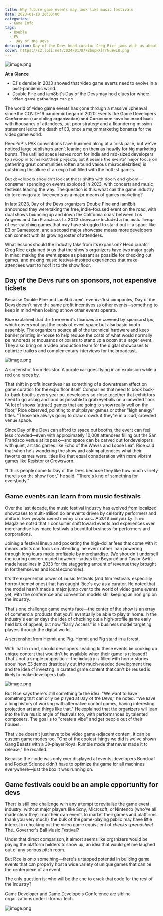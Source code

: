 ```yaml
---
title: Why future game events may look like music festivals
date: 2023-01-10 20:00:00
categories:
  - Game Info
tags:
  - Double
  - E3
  -  Day of the Devs
description: Day of the Devs head curator Greg Rice jams with us about what game-focused events may look like in the coming years.
cover: https://s2.loli.net/2024/01/07/BbopHXlTrNu9wL8.png
---
```

![image.png](https://s2.loli.net/2024/01/07/BbopHXlTrNu9wL8.png)

**At a Glance**
- E3's demise in 2023 showed that video game events need to evolve in a post-pandemic world.
- Double Fine and iam8bit's Day of the Devs may hold clues for where video game gatherings can go.


The world of video game events has gone through a massive upheaval since the COVID-19 pandemic began in 2020. Events like Game Developers Conference (our sibling organization) and Gamescom have bounced back with thousands of attendees, but poor strategy and a floundering mission statement led to the death of E3, once a major marketing bonanza for the video game world.

ReedPoP's PAX conventions have hummed along at a brisk pace, but we've noticed large publishers aren't leaning on them as heavily for big marketing bursts. The unfilled space leaves room for indie and mid-sized developers to swoop in to market their projects, but it seems the events' major focus on gathering great communities (often around various microcelebrities) is outshining the allure of an expo hall filled with the hottest games.


But developers shouldn't look at these shifts with doom and gloom—consumer spending on events exploded in 2023, with concerts and music festivals leading the way. The question is this: what can the game industry do to reinvigorate live events as a major means of games marketing?

In late 2023, Day of the Devs organizers Double Fine and iam8bit announced they were taking the free, indie-focused event on the road, with dual shows bouncing up and down the California coast between Los Angeles and San Francisco. Its 2023 showcase included a fantastic lineup of eye-catching games that may have struggled to stand out in a space like E3 or Gamescom, and a second major showcase means more developers can connect with its growing roster of attendees.

What lessons should the industry take from its expansion? Head curator Greg Rice explained to us that the show's organizers have two major goals in mind: making the event space as pleasant as possible for checking out games, and making music festival-inspired experiences that make attendees want to hoof it to the show floor.

## Day of the Devs runs on sponsors, not expensive tickets

Because Double Fine and iam8bit aren't events-first companies, Day of the Devs doesn't have the same profit incentives as other events—something to keep in mind when looking at how other events operate.

Rice explained that the free event's finances are covered by sponsorships, which covers not just the costs of event space but also basic booth assembly. The organizers source all of the technical hardware and keep banner printing in-house to help reduce the costs of what would normally be hundreds or thousands of dollars to stand up a booth at a larger event. They also bring on a video production team for the digital showcases to optimize trailers and complementary interviews for the broadcast.

![image.png](https://s2.loli.net/2024/01/07/s7bCd9kzWf1TEMS.png)

A screenshot from Resistor. A purple car goes flying in an explosion while a red one races by.

That shift in profit incentives has something of a downstream effect on game curation for the expo floor itself. Companies that need to book back-to-back booths every year put developers so close together that exhibitors need to go as big and loud as possible to grab eyeballs on a crowded floor. "A lot of shows [attract] games that are going to show really well on the floor," Rice observed, pointing to multiplayer games or other "high energy" titles. "Those are always going to draw crowds if they're in a loud, crowded venue space.

Since Day of the Devs can afford to space out booths, the event can feel less crowded—even with approximately 10,000 attendees filling out the San Francisco venue at its peak—and space can be carved out for developers with quiet, artistic games like Echo of the Waves and Loose Leaf. Rice said that when he's wandering the show and asking attendees what their favorite games were, titles like that equal consideration with more vibrant games like Resistor or Crowsworn.

"I think people come to Day of the Devs because they like how much variety there is on the show floor," he said. "There's kind of something for everybody."

## Game events can learn from music festivals

Over the last decade, the music festival industry has evolved from localized showcases to multi-million dollar events driven by celebrity performers and shifts in how people spend money on music. A 2019 analysis by Time Magazine noted that a consumer shift toward events and experiences over merchandise has made festivals a bountiful business for performers and corporations.

Joining a festival lineup and pocketing the high-dollar fees that come with it means artists can focus on attending the event rather than powering through long tours made profitable by merchandise. (We shouldn't undersell the touring concert model however—artists like Beyoncé and Taylor Swift made headlines in 2023 for the staggering amount of revenue they brought in for themselves and local economies).

It's the experiential power of music festivals (and film festivals, especially horror-themed ones) that has caught Rice's eye as a curator. He noted that the model hasn't made a major jump over to the world of video game events yet, with the conference and convention models still keeping an iron grip on the industry.

That's one challenge game events face—the center of the show is an array of commercial products that you'll eventually be able to play at home. In the industry's earlier days the idea of checking out a high-profile game early held lots of appeal, but now "Early Access" is a business model targeting players through the digital world.

A screenshot from Hermit and Pig. Hermit and Pig stand in a forest.

With that in mind, should developers heading to these events be cooking up unique content that wouldn't be available when their game is released? That's not a simple proposition—the industry is filled with horror stories about how E3 demos drastically cut into much-needed development time and the idea of investing in curated game content that can't be reused is likely to make developers balk.

![image.png](https://s2.loli.net/2024/01/07/opKZiy2bChzkELe.png)

But Rice says there's still something to the idea. "We want to have something that can only be played at Day of the Devs," he noted. "We have a long history of working with alternative control games, having interesting projection art and things like that." He explained that the organizers will lean into the live music angle of festivals too, with performances by talented composers. The goal is to "create a vibe" and get people out of their houses.

That vibe doesn't just have to be video game-adjacent content, it can be custom game modes too. "One of the coolest things we did is we've shown Gang Beasts with a 30-player Royal Rumble mode that never made it to release," he recalled.

Because the mode was only ever displayed at events, developers Boneloaf and Rocket Science didn't have to optimize the game for all machines everywhere—just the box it was running on.

## Game festivals could be an ample opportunity for devs

There is still one challenge with any attempt to revitalize the game event industry: without major players like Sony, Microsoft, or Nintendo (who've all made clear they'll run their own events to market their games and platforms thank you very much), the bulk of the game-playing public may have little interest in checking out the video game equivalent of *checks spreadsheet* The...Governor's Ball Music Festival?

Under that direct comparison, it almost seems like organizers would be paying the platform holders to show up, an idea that would get me laughed out of any serious pitch room.

But Rice is onto something—there's untapped potential in building game events that can properly host a wide variety of unique games that can be the centerpiece of an event.

The only question is: who will be the one to crack that code for the rest of the industry?

Game Developer and Game Developers Conference are sibling organizations under Informa Tech.

![image.png](https://s2.loli.net/2023/11/25/H5xdCfXGw83lFO9.png)
